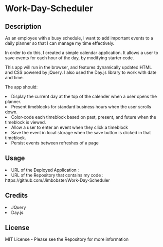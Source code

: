 # Work-Day-Scheduler

## Description
As an employee with a busy schedule, I want to add important events to a daily planner so that I can manage my time effectively.

In order to do this, I created a simple calendar application. It allows a user to save events for each hour of the day, by modifying starter code. 

This app will run in the browser, and features dynamically updated HTML and CSS powered by jQuery. I also used the Day.js library to work with date and time.

The app should:

<li>Display the current day at the top of the calender when a user opens the planner.


<li>Present timeblocks for standard business hours when the user scrolls down.


<li>Color-code each timeblock based on past, present, and future when the timeblock is viewed.


<li>Allow a user to enter an event when they click a timeblock


<li>Save the event in local storage when the save button is clicked in that timeblock.


<li>Persist events between refreshes of a page

## Usage 
<li>URL of the Deployed Application : 
<li>URL of the Repository that contains my code : https://github.com/Jimbobster/Work-Day-Scheduler

## Credits
<li>JQuery
<li>Day.js

## License
MIT License - Please see the Repository for more information
